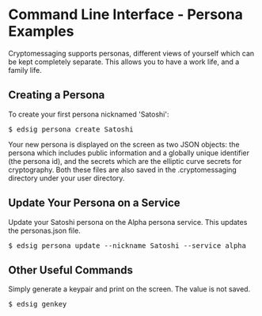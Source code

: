 # Command Line Interface - Persona Examples

Cryptomessaging supports personas, different views of yourself which can be kept completely separate.  This allows you to have a work life, and a family life.


## Creating a Persona

To create your first persona nicknamed 'Satoshi':
<pre>
$ edsig persona create Satoshi
</pre>

Your new persona is displayed on the screen as two JSON objects: the persona which includes public information and a globally unique identifier (the persona id), and the secrets which are the elliptic curve secrets for cryptography.  Both these files are also saved in the .cryptomessaging directory under your user directory.


## Update Your Persona on a Service

Update your Satoshi persona on the Alpha persona service.  This updates the personas.json file.
<pre>
$ edsig persona update --nickname Satoshi --service alpha
</pre>


## Other Useful Commands

Simply generate a keypair and print on the screen.  The value is not saved.
<pre>
$ edsig genkey
</pre>

